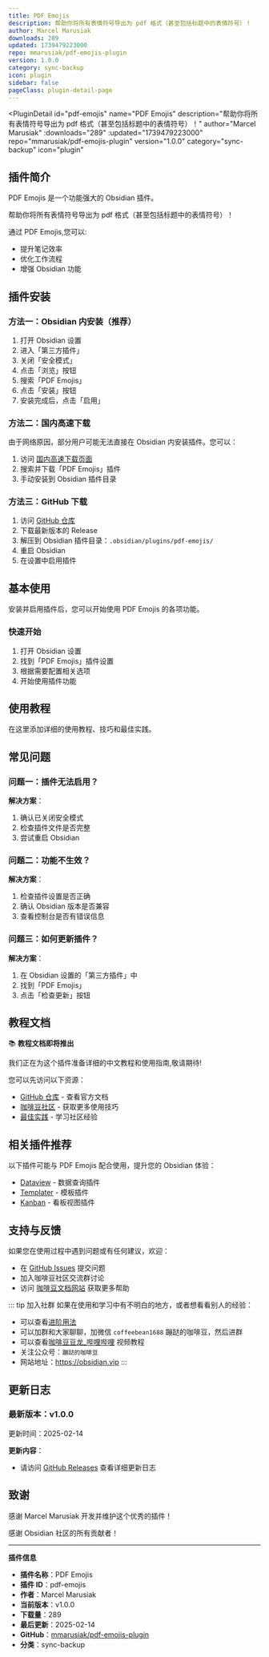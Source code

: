 ```yaml
---
title: PDF Emojis
description: 帮助你将所有表情符号导出为 pdf 格式（甚至包括标题中的表情符号）！
author: Marcel Marusiak
downloads: 289
updated: 1739479223000
repo: mmarusiak/pdf-emojis-plugin
version: 1.0.0
category: sync-backup
icon: plugin
sidebar: false
pageClass: plugin-detail-page
---
```


<PluginDetail
  id="pdf-emojis"
  name="PDF Emojis"
  description="帮助你将所有表情符号导出为 pdf 格式（甚至包括标题中的表情符号）！"
  author="Marcel Marusiak"
  :downloads="289"
  :updated="1739479223000"
  repo="mmarusiak/pdf-emojis-plugin"
  version="1.0.0"
  category="sync-backup"
  icon="plugin"
>

<!-- AUTO_GENERATED_START -->
## 插件简介

PDF Emojis 是一个功能强大的 Obsidian 插件。

帮助你将所有表情符号导出为 pdf 格式（甚至包括标题中的表情符号）！

通过 PDF Emojis,您可以:

- 提升笔记效率
- 优化工作流程
- 增强 Obsidian 功能

<!-- AUTO_GENERATED_END -->

<!-- AUTO_GENERATED_START -->
## 插件安装

### 方法一：Obsidian 内安装（推荐）

1. 打开 Obsidian 设置
2. 进入「第三方插件」
3. 关闭「安全模式」
4. 点击「浏览」按钮
5. 搜索「PDF Emojis」
6. 点击「安装」按钮
7. 安装完成后，点击「启用」

### 方法二：国内高速下载

由于网络原因，部分用户可能无法直接在 Obsidian 内安装插件。您可以：

1. 访问 [国内高速下载页面](/zh/documentation/obsidian-plugins-download.html)
2. 搜索并下载「PDF Emojis」插件
3. 手动安装到 Obsidian 插件目录

### 方法三：GitHub 下载

1. 访问 [GitHub 仓库](https://github.com/mmarusiak/pdf-emojis-plugin)
2. 下载最新版本的 Release
3. 解压到 Obsidian 插件目录：`.obsidian/plugins/pdf-emojis/`
4. 重启 Obsidian
5. 在设置中启用插件

## 基本使用

安装并启用插件后，您可以开始使用 PDF Emojis 的各项功能。

### 快速开始

1. 打开 Obsidian 设置
2. 找到「PDF Emojis」插件设置
3. 根据需要配置相关选项
4. 开始使用插件功能

<!-- AUTO_GENERATED_END -->

<!-- CUSTOM_CONTENT_START:tutorial -->
## 使用教程

在这里添加详细的使用教程、技巧和最佳实践。

<!-- CUSTOM_CONTENT_END:tutorial -->

<!-- SHARED_CONTENT_START -->
## 常见问题

### 问题一：插件无法启用？

**解决方案**：
1. 确认已关闭安全模式
2. 检查插件文件是否完整
3. 尝试重启 Obsidian

### 问题二：功能不生效？

**解决方案**：
1. 检查插件设置是否正确
2. 确认 Obsidian 版本是否兼容
3. 查看控制台是否有错误信息

### 问题三：如何更新插件？

**解决方案**：
1. 在 Obsidian 设置的「第三方插件」中
2. 找到「PDF Emojis」
3. 点击「检查更新」按钮

## 教程文档

📚 **教程文档即将推出**

我们正在为这个插件准备详细的中文教程和使用指南,敬请期待!

您可以先访问以下资源：
- [GitHub 仓库](https://github.com/mmarusiak/pdf-emojis-plugin) - 查看官方文档
- [咖啡豆社区](/zh/bases/) - 获取更多使用技巧
- [最佳实践](/zh/best-practices/) - 学习社区经验

## 相关插件推荐

以下插件可能与 PDF Emojis 配合使用，提升您的 Obsidian 体验：

- [Dataview](/zh/plugins/dataview.html) - 数据查询插件
- [Templater](/zh/plugins/templater-obsidian.html) - 模板插件
- [Kanban](/zh/plugins/obsidian-kanban.html) - 看板视图插件

## 支持与反馈

如果您在使用过程中遇到问题或有任何建议，欢迎：

- 在 [GitHub Issues](https://github.com/mmarusiak/pdf-emojis-plugin/issues) 提交问题
- 加入咖啡豆社区交流群讨论
- 访问 [咖啡豆文档网站](https://obsidian.vip) 获取更多帮助

::: tip 加入社群
如果在使用和学习中有不明白的地方，或者想看看别人的经验：
- 可以查看[进阶用法](/zh/advanced)
- 可以加群和大家聊聊，加微信 `coffeebean1688` 蹦跶的咖啡豆，然后进群
- 可以查看[咖啡豆豆龙_哔哩哔哩](https://space.bilibili.com/618777356) 视频教程
- 关注公众号：`蹦跶的咖啡豆`
- 网站地址：https://obsidian.vip
:::
<!-- SHARED_CONTENT_END -->

<!-- AUTO_GENERATED_START -->
## 更新日志

### 最新版本：v1.0.0

更新时间：2025-02-14

**更新内容**：
- 请访问 [GitHub Releases](https://github.com/mmarusiak/pdf-emojis-plugin/releases) 查看详细更新日志

## 致谢

感谢 Marcel Marusiak 开发并维护这个优秀的插件！

感谢 Obsidian 社区的所有贡献者！

---

**插件信息**
- **插件名称**：PDF Emojis
- **插件 ID**：pdf-emojis
- **作者**：Marcel Marusiak
- **当前版本**：v1.0.0
- **下载量**：289
- **最后更新**：2025-02-14
- **GitHub**：[mmarusiak/pdf-emojis-plugin](https://github.com/mmarusiak/pdf-emojis-plugin)
- **分类**：sync-backup
<!-- AUTO_GENERATED_END -->

</PluginDetail>

